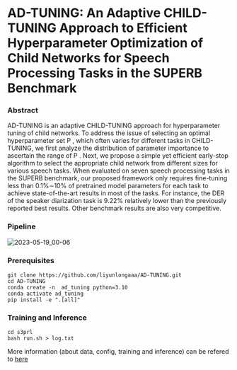 # AD-TUNING: An Adaptive CHILD-TUNING Approach to Efficient Hyperparameter Optimization of Child Networks for Speech Processing Tasks in the SUPERB Benchmark

### Abstract
AD-TUNING is an adaptive CHILD-TUNING approach for hyperparameter tuning of child networks. To address the issue of selecting an optimal hyperparameter set P , 
which often varies for different tasks in CHILD-TUNING, we first analyze 
the distribution of parameter importance to ascertain the range of P . Next, we propose a simple yet
efficient early-stop algorithm to select the appropriate child network from different sizes for various speech tasks. When evaluated on seven speech processing tasks in the SUPERB benchmark, our proposed framework only requires fine-tuning less
than 0.1%∼10% of pretrained model parameters for each task
to achieve state-of-the-art results in most of the tasks. For instance, the DER of the speaker diarization task is 9.22% relatively lower than the previously reported best results. Other
benchmark results are also very competitive. 

### Pipeline
![2023-05-19_00-06](https://github.com/liyunlongaaa/AD-TUNING/assets/49556860/20c2880d-ab89-44a2-a8ee-f6e7f62b5201)

### Prerequisites 

```
git clone https://github.com/liyunlongaaa/AD-TUNING.git
cd AD-TUNING
conda create -n  ad_tuning python=3.10
conda activate ad_tuning
pip install -e ".[all]"
```

### Training and Inference 
```
cd s3prl
bash run.sh > log.txt
```

More information (about data, config, training and inference) can be refered to [here](https://github.com/s3prl/s3prl/blob/main/s3prl/downstream/docs/superb.md)
